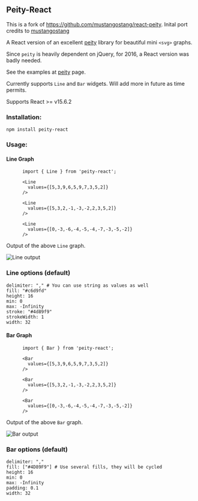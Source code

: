 ## Peity-React

This is a fork of https://github.com/mustangostang/react-peity. Inital port credits to [mustangostang](https://github.com/mustangostang)

A React version of an excellent [peity](https://github.com/benpickles/peity) library for beautiful mini `<svg>` graphs.

Since `peity` is heavily dependent on jQuery, for 2016, a React version was badly needed.

See the examples at [peity](http://benpickles.github.io/peity/) page.

Currently supports `Line` and `Bar` widgets. Will add more in future as time permits.

Supports React >= v15.6.2

### Installation:

`npm install peity-react`

### Usage:

#### Line Graph

```
      import { Line } from 'peity-react';

      <Line
        values={[5,3,9,6,5,9,7,3,5,2]}
      />

      <Line
        values={[5,3,2,-1,-3,-2,2,3,5,2]}
      />

      <Line
        values={[0,-3,-6,-4,-5,-4,-7,-3,-5,-2]}
      />

```
Output of the above `Line` graph.

![Line output](https://i.imgur.com/IDTB4Ui.png)

### Line options (default)

```
delimiter: "," # You can use string as values as well
fill: "#c6d9fd"
height: 16
min: 0
max: -Infinity
stroke: "#4d89f9"
strokeWidth: 1
width: 32
```

#### Bar Graph

```
      import { Bar } from 'peity-react';

      <Bar
        values={[5,3,9,6,5,9,7,3,5,2]}
      />

      <Bar
        values={[5,3,2,-1,-3,-2,2,3,5,2]}
      />

      <Bar
        values={[0,-3,-6,-4,-5,-4,-7,-3,-5,-2]}
      />

```
Output of the above `Bar` graph.

![Bar output](https://i.imgur.com/SUHl5l8.png)

### Bar options (default)


```
delimiter: ","
fill: ["#4D89F9"] # Use several fills, they will be cycled
height: 16
min: 0
max: -Infinity
padding: 0.1
width: 32
```
